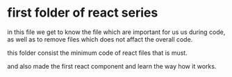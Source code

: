 # first folder of react series


in this file we get to know the file which are important for us us during code, as well as to remove files which does not affact the overall code.

this folder consist the minimum code of react files that is must.

and also made the first react component and learn the way how it works.

